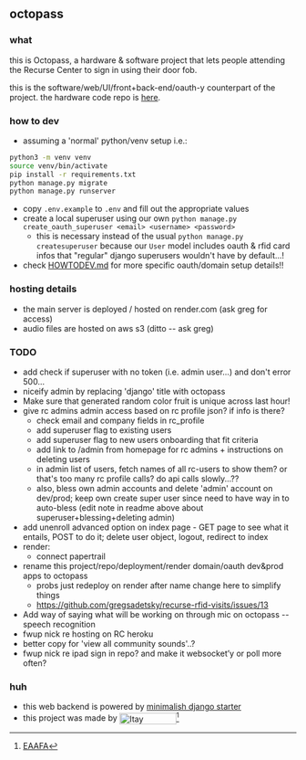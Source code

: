 ## octopass

### what

this is Octopass, a hardware & software project that lets people attending the Recurse Center to sign in using their door fob.

this is the software/web/UI/front+back-end/oauth-y counterpart of the project. the hardware code repo is [here](https://github.com/gregsadetsky/recurse-rfid-visits/).

### how to dev

- assuming a 'normal' python/venv setup i.e.:

```bash
python3 -m venv venv
source venv/bin/activate
pip install -r requirements.txt
python manage.py migrate
python manage.py runserver
```

- copy `.env.example` to `.env` and fill out the appropriate values
- create a local superuser using our own `python manage.py create_oauth_superuser <email> <username> <password>`
  - this is necessary instead of the usual `python manage.py createsuperuser` because our `User` model includes oauth & rfid card infos that "regular" django superusers wouldn't have by default...!
- check [HOWTODEV.md](./docs/HOWTODEV.md) for more specific oauth/domain setup details!!

### hosting details

- the main server is deployed / hosted on render.com (ask greg for access)
- audio files are hosted on aws s3 (ditto -- ask greg)

### TODO

- add check if superuser with no token (i.e. admin user...) and don't error 500...
- niceify admin by replacing 'django' title with octopass
- Make sure that generated random color fruit is unique across last hour!
- give rc admins admin access based on rc profile json? if info is there?
  - check email and company fields in rc_profile
  - add superuser flag to existing users
  - add superuser flag to new users onboarding that fit criteria
  - add link to /admin from homepage for rc admins + instructions on deleting users
  - in admin list of users, fetch names of all rc-users to show them? or that's too many rc profile calls? do api calls slowly...??
  - also, bless own admin accounts and delete 'admin' account on dev/prod; keep own create super user since need to have way in to auto-bless (edit note in readme above about superuser+blessing+deleting admin)
- add unenroll advanced option on index page - GET page to see what it entails, POST to do it; delete user object, logout, redirect to index
- render:
  - connect papertrail
- rename this project/repo/deployment/render domain/oauth dev&prod apps to octopass
  - probs just redeploy on render after name change here to simplify things
  - https://github.com/gregsadetsky/recurse-rfid-visits/issues/13
- Add way of saying what will be working on through mic on octopass -- speech recognition
- fwup nick re hosting on RC heroku
- better copy for 'view all community sounds'..?
- fwup nick re ipad sign in repo? and make it websocket’y or poll more often?

### huh

- this web backend is powered by [minimalish django starter](https://github.com/gregsadetsky/minimalish-django-starter)
- this project was made by <img src="https://eaafa.greg.technology/authors?Itay%20Shoshani,Greg%20Sadetsky" style="height:20px; width: 100px; vertical-align: middle" title="Itay Shoshani, Greg Sadetsky" />[^1]

[^1]: [EAAFA](https://eaafa.greg.technology/)
